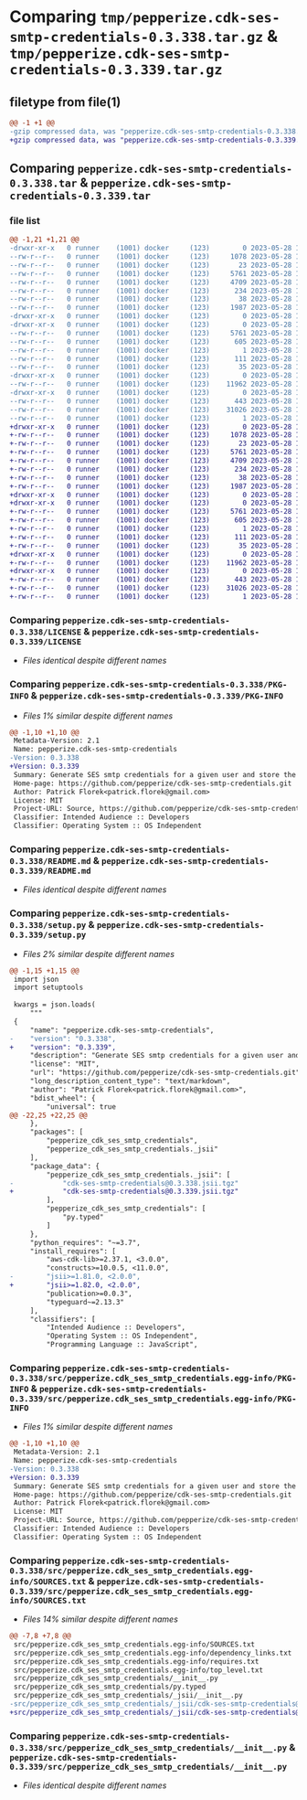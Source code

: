 # Comparing `tmp/pepperize.cdk-ses-smtp-credentials-0.3.338.tar.gz` & `tmp/pepperize.cdk-ses-smtp-credentials-0.3.339.tar.gz`

## filetype from file(1)

```diff
@@ -1 +1 @@
-gzip compressed data, was "pepperize.cdk-ses-smtp-credentials-0.3.338.tar", last modified: Sun May 28 10:24:40 2023, max compression
+gzip compressed data, was "pepperize.cdk-ses-smtp-credentials-0.3.339.tar", last modified: Sun May 28 10:35:01 2023, max compression
```

## Comparing `pepperize.cdk-ses-smtp-credentials-0.3.338.tar` & `pepperize.cdk-ses-smtp-credentials-0.3.339.tar`

### file list

```diff
@@ -1,21 +1,21 @@
-drwxr-xr-x   0 runner    (1001) docker     (123)        0 2023-05-28 10:24:40.967827 pepperize.cdk-ses-smtp-credentials-0.3.338/
--rw-r--r--   0 runner    (1001) docker     (123)     1078 2023-05-28 10:24:29.000000 pepperize.cdk-ses-smtp-credentials-0.3.338/LICENSE
--rw-r--r--   0 runner    (1001) docker     (123)       23 2023-05-28 10:24:29.000000 pepperize.cdk-ses-smtp-credentials-0.3.338/MANIFEST.in
--rw-r--r--   0 runner    (1001) docker     (123)     5761 2023-05-28 10:24:40.967827 pepperize.cdk-ses-smtp-credentials-0.3.338/PKG-INFO
--rw-r--r--   0 runner    (1001) docker     (123)     4709 2023-05-28 10:24:29.000000 pepperize.cdk-ses-smtp-credentials-0.3.338/README.md
--rw-r--r--   0 runner    (1001) docker     (123)      234 2023-05-28 10:24:29.000000 pepperize.cdk-ses-smtp-credentials-0.3.338/pyproject.toml
--rw-r--r--   0 runner    (1001) docker     (123)       38 2023-05-28 10:24:40.967827 pepperize.cdk-ses-smtp-credentials-0.3.338/setup.cfg
--rw-r--r--   0 runner    (1001) docker     (123)     1987 2023-05-28 10:24:29.000000 pepperize.cdk-ses-smtp-credentials-0.3.338/setup.py
-drwxr-xr-x   0 runner    (1001) docker     (123)        0 2023-05-28 10:24:40.967827 pepperize.cdk-ses-smtp-credentials-0.3.338/src/
-drwxr-xr-x   0 runner    (1001) docker     (123)        0 2023-05-28 10:24:40.967827 pepperize.cdk-ses-smtp-credentials-0.3.338/src/pepperize.cdk_ses_smtp_credentials.egg-info/
--rw-r--r--   0 runner    (1001) docker     (123)     5761 2023-05-28 10:24:40.000000 pepperize.cdk-ses-smtp-credentials-0.3.338/src/pepperize.cdk_ses_smtp_credentials.egg-info/PKG-INFO
--rw-r--r--   0 runner    (1001) docker     (123)      605 2023-05-28 10:24:40.000000 pepperize.cdk-ses-smtp-credentials-0.3.338/src/pepperize.cdk_ses_smtp_credentials.egg-info/SOURCES.txt
--rw-r--r--   0 runner    (1001) docker     (123)        1 2023-05-28 10:24:40.000000 pepperize.cdk-ses-smtp-credentials-0.3.338/src/pepperize.cdk_ses_smtp_credentials.egg-info/dependency_links.txt
--rw-r--r--   0 runner    (1001) docker     (123)      111 2023-05-28 10:24:40.000000 pepperize.cdk-ses-smtp-credentials-0.3.338/src/pepperize.cdk_ses_smtp_credentials.egg-info/requires.txt
--rw-r--r--   0 runner    (1001) docker     (123)       35 2023-05-28 10:24:40.000000 pepperize.cdk-ses-smtp-credentials-0.3.338/src/pepperize.cdk_ses_smtp_credentials.egg-info/top_level.txt
-drwxr-xr-x   0 runner    (1001) docker     (123)        0 2023-05-28 10:24:40.967827 pepperize.cdk-ses-smtp-credentials-0.3.338/src/pepperize_cdk_ses_smtp_credentials/
--rw-r--r--   0 runner    (1001) docker     (123)    11962 2023-05-28 10:24:29.000000 pepperize.cdk-ses-smtp-credentials-0.3.338/src/pepperize_cdk_ses_smtp_credentials/__init__.py
-drwxr-xr-x   0 runner    (1001) docker     (123)        0 2023-05-28 10:24:40.967827 pepperize.cdk-ses-smtp-credentials-0.3.338/src/pepperize_cdk_ses_smtp_credentials/_jsii/
--rw-r--r--   0 runner    (1001) docker     (123)      443 2023-05-28 10:24:29.000000 pepperize.cdk-ses-smtp-credentials-0.3.338/src/pepperize_cdk_ses_smtp_credentials/_jsii/__init__.py
--rw-r--r--   0 runner    (1001) docker     (123)    31026 2023-05-28 10:24:29.000000 pepperize.cdk-ses-smtp-credentials-0.3.338/src/pepperize_cdk_ses_smtp_credentials/_jsii/cdk-ses-smtp-credentials@0.3.338.jsii.tgz
--rw-r--r--   0 runner    (1001) docker     (123)        1 2023-05-28 10:24:29.000000 pepperize.cdk-ses-smtp-credentials-0.3.338/src/pepperize_cdk_ses_smtp_credentials/py.typed
+drwxr-xr-x   0 runner    (1001) docker     (123)        0 2023-05-28 10:35:01.426622 pepperize.cdk-ses-smtp-credentials-0.3.339/
+-rw-r--r--   0 runner    (1001) docker     (123)     1078 2023-05-28 10:34:50.000000 pepperize.cdk-ses-smtp-credentials-0.3.339/LICENSE
+-rw-r--r--   0 runner    (1001) docker     (123)       23 2023-05-28 10:34:50.000000 pepperize.cdk-ses-smtp-credentials-0.3.339/MANIFEST.in
+-rw-r--r--   0 runner    (1001) docker     (123)     5761 2023-05-28 10:35:01.426622 pepperize.cdk-ses-smtp-credentials-0.3.339/PKG-INFO
+-rw-r--r--   0 runner    (1001) docker     (123)     4709 2023-05-28 10:34:50.000000 pepperize.cdk-ses-smtp-credentials-0.3.339/README.md
+-rw-r--r--   0 runner    (1001) docker     (123)      234 2023-05-28 10:34:50.000000 pepperize.cdk-ses-smtp-credentials-0.3.339/pyproject.toml
+-rw-r--r--   0 runner    (1001) docker     (123)       38 2023-05-28 10:35:01.426622 pepperize.cdk-ses-smtp-credentials-0.3.339/setup.cfg
+-rw-r--r--   0 runner    (1001) docker     (123)     1987 2023-05-28 10:34:50.000000 pepperize.cdk-ses-smtp-credentials-0.3.339/setup.py
+drwxr-xr-x   0 runner    (1001) docker     (123)        0 2023-05-28 10:35:01.426622 pepperize.cdk-ses-smtp-credentials-0.3.339/src/
+drwxr-xr-x   0 runner    (1001) docker     (123)        0 2023-05-28 10:35:01.426622 pepperize.cdk-ses-smtp-credentials-0.3.339/src/pepperize.cdk_ses_smtp_credentials.egg-info/
+-rw-r--r--   0 runner    (1001) docker     (123)     5761 2023-05-28 10:35:01.000000 pepperize.cdk-ses-smtp-credentials-0.3.339/src/pepperize.cdk_ses_smtp_credentials.egg-info/PKG-INFO
+-rw-r--r--   0 runner    (1001) docker     (123)      605 2023-05-28 10:35:01.000000 pepperize.cdk-ses-smtp-credentials-0.3.339/src/pepperize.cdk_ses_smtp_credentials.egg-info/SOURCES.txt
+-rw-r--r--   0 runner    (1001) docker     (123)        1 2023-05-28 10:35:01.000000 pepperize.cdk-ses-smtp-credentials-0.3.339/src/pepperize.cdk_ses_smtp_credentials.egg-info/dependency_links.txt
+-rw-r--r--   0 runner    (1001) docker     (123)      111 2023-05-28 10:35:01.000000 pepperize.cdk-ses-smtp-credentials-0.3.339/src/pepperize.cdk_ses_smtp_credentials.egg-info/requires.txt
+-rw-r--r--   0 runner    (1001) docker     (123)       35 2023-05-28 10:35:01.000000 pepperize.cdk-ses-smtp-credentials-0.3.339/src/pepperize.cdk_ses_smtp_credentials.egg-info/top_level.txt
+drwxr-xr-x   0 runner    (1001) docker     (123)        0 2023-05-28 10:35:01.426622 pepperize.cdk-ses-smtp-credentials-0.3.339/src/pepperize_cdk_ses_smtp_credentials/
+-rw-r--r--   0 runner    (1001) docker     (123)    11962 2023-05-28 10:34:50.000000 pepperize.cdk-ses-smtp-credentials-0.3.339/src/pepperize_cdk_ses_smtp_credentials/__init__.py
+drwxr-xr-x   0 runner    (1001) docker     (123)        0 2023-05-28 10:35:01.426622 pepperize.cdk-ses-smtp-credentials-0.3.339/src/pepperize_cdk_ses_smtp_credentials/_jsii/
+-rw-r--r--   0 runner    (1001) docker     (123)      443 2023-05-28 10:34:50.000000 pepperize.cdk-ses-smtp-credentials-0.3.339/src/pepperize_cdk_ses_smtp_credentials/_jsii/__init__.py
+-rw-r--r--   0 runner    (1001) docker     (123)    31026 2023-05-28 10:34:50.000000 pepperize.cdk-ses-smtp-credentials-0.3.339/src/pepperize_cdk_ses_smtp_credentials/_jsii/cdk-ses-smtp-credentials@0.3.339.jsii.tgz
+-rw-r--r--   0 runner    (1001) docker     (123)        1 2023-05-28 10:34:50.000000 pepperize.cdk-ses-smtp-credentials-0.3.339/src/pepperize_cdk_ses_smtp_credentials/py.typed
```

### Comparing `pepperize.cdk-ses-smtp-credentials-0.3.338/LICENSE` & `pepperize.cdk-ses-smtp-credentials-0.3.339/LICENSE`

 * *Files identical despite different names*

### Comparing `pepperize.cdk-ses-smtp-credentials-0.3.338/PKG-INFO` & `pepperize.cdk-ses-smtp-credentials-0.3.339/PKG-INFO`

 * *Files 1% similar despite different names*

```diff
@@ -1,10 +1,10 @@
 Metadata-Version: 2.1
 Name: pepperize.cdk-ses-smtp-credentials
-Version: 0.3.338
+Version: 0.3.339
 Summary: Generate SES smtp credentials for a given user and store the credentials in a SecretsManager Secret.
 Home-page: https://github.com/pepperize/cdk-ses-smtp-credentials.git
 Author: Patrick Florek<patrick.florek@gmail.com>
 License: MIT
 Project-URL: Source, https://github.com/pepperize/cdk-ses-smtp-credentials.git
 Classifier: Intended Audience :: Developers
 Classifier: Operating System :: OS Independent
```

### Comparing `pepperize.cdk-ses-smtp-credentials-0.3.338/README.md` & `pepperize.cdk-ses-smtp-credentials-0.3.339/README.md`

 * *Files identical despite different names*

### Comparing `pepperize.cdk-ses-smtp-credentials-0.3.338/setup.py` & `pepperize.cdk-ses-smtp-credentials-0.3.339/setup.py`

 * *Files 2% similar despite different names*

```diff
@@ -1,15 +1,15 @@
 import json
 import setuptools
 
 kwargs = json.loads(
     """
 {
     "name": "pepperize.cdk-ses-smtp-credentials",
-    "version": "0.3.338",
+    "version": "0.3.339",
     "description": "Generate SES smtp credentials for a given user and store the credentials in a SecretsManager Secret.",
     "license": "MIT",
     "url": "https://github.com/pepperize/cdk-ses-smtp-credentials.git",
     "long_description_content_type": "text/markdown",
     "author": "Patrick Florek<patrick.florek@gmail.com>",
     "bdist_wheel": {
         "universal": true
@@ -22,25 +22,25 @@
     },
     "packages": [
         "pepperize_cdk_ses_smtp_credentials",
         "pepperize_cdk_ses_smtp_credentials._jsii"
     ],
     "package_data": {
         "pepperize_cdk_ses_smtp_credentials._jsii": [
-            "cdk-ses-smtp-credentials@0.3.338.jsii.tgz"
+            "cdk-ses-smtp-credentials@0.3.339.jsii.tgz"
         ],
         "pepperize_cdk_ses_smtp_credentials": [
             "py.typed"
         ]
     },
     "python_requires": "~=3.7",
     "install_requires": [
         "aws-cdk-lib>=2.37.1, <3.0.0",
         "constructs>=10.0.5, <11.0.0",
-        "jsii>=1.81.0, <2.0.0",
+        "jsii>=1.82.0, <2.0.0",
         "publication>=0.0.3",
         "typeguard~=2.13.3"
     ],
     "classifiers": [
         "Intended Audience :: Developers",
         "Operating System :: OS Independent",
         "Programming Language :: JavaScript",
```

### Comparing `pepperize.cdk-ses-smtp-credentials-0.3.338/src/pepperize.cdk_ses_smtp_credentials.egg-info/PKG-INFO` & `pepperize.cdk-ses-smtp-credentials-0.3.339/src/pepperize.cdk_ses_smtp_credentials.egg-info/PKG-INFO`

 * *Files 1% similar despite different names*

```diff
@@ -1,10 +1,10 @@
 Metadata-Version: 2.1
 Name: pepperize.cdk-ses-smtp-credentials
-Version: 0.3.338
+Version: 0.3.339
 Summary: Generate SES smtp credentials for a given user and store the credentials in a SecretsManager Secret.
 Home-page: https://github.com/pepperize/cdk-ses-smtp-credentials.git
 Author: Patrick Florek<patrick.florek@gmail.com>
 License: MIT
 Project-URL: Source, https://github.com/pepperize/cdk-ses-smtp-credentials.git
 Classifier: Intended Audience :: Developers
 Classifier: Operating System :: OS Independent
```

### Comparing `pepperize.cdk-ses-smtp-credentials-0.3.338/src/pepperize.cdk_ses_smtp_credentials.egg-info/SOURCES.txt` & `pepperize.cdk-ses-smtp-credentials-0.3.339/src/pepperize.cdk_ses_smtp_credentials.egg-info/SOURCES.txt`

 * *Files 14% similar despite different names*

```diff
@@ -7,8 +7,8 @@
 src/pepperize.cdk_ses_smtp_credentials.egg-info/SOURCES.txt
 src/pepperize.cdk_ses_smtp_credentials.egg-info/dependency_links.txt
 src/pepperize.cdk_ses_smtp_credentials.egg-info/requires.txt
 src/pepperize.cdk_ses_smtp_credentials.egg-info/top_level.txt
 src/pepperize_cdk_ses_smtp_credentials/__init__.py
 src/pepperize_cdk_ses_smtp_credentials/py.typed
 src/pepperize_cdk_ses_smtp_credentials/_jsii/__init__.py
-src/pepperize_cdk_ses_smtp_credentials/_jsii/cdk-ses-smtp-credentials@0.3.338.jsii.tgz
+src/pepperize_cdk_ses_smtp_credentials/_jsii/cdk-ses-smtp-credentials@0.3.339.jsii.tgz
```

### Comparing `pepperize.cdk-ses-smtp-credentials-0.3.338/src/pepperize_cdk_ses_smtp_credentials/__init__.py` & `pepperize.cdk-ses-smtp-credentials-0.3.339/src/pepperize_cdk_ses_smtp_credentials/__init__.py`

 * *Files identical despite different names*

